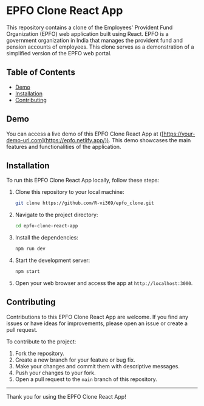 # EPFO Clone React App

This repository contains a clone of the Employees' Provident Fund Organization (EPFO) web application built using React. EPFO is a government organization in India that manages the provident fund and pension accounts of employees. This clone serves as a demonstration of a simplified version of the EPFO web portal.

## Table of Contents

- [Demo](#demo)
- [Installation](#installation)
- [Contributing](#contributing)


## Demo

You can access a live demo of this EPFO Clone React App at ([https://your-demo-url.com](https://epfo.netlify.app/)). This demo showcases the main features and functionalities of the application.





## Installation

To run this EPFO Clone React App locally, follow these steps:

1. Clone this repository to your local machine:

   ```bash
   git clone https://github.com/R-vi369/epfo_clone.git
   ```

2. Navigate to the project directory:

   ```bash
   cd epfo-clone-react-app
   ```

3. Install the dependencies:

   ```bash
   npm run dev
   ```



4. Start the development server:

   ```bash
   npm start
   ```

5. Open your web browser and access the app at `http://localhost:3000`.

## Contributing

Contributions to this EPFO Clone React App are welcome. If you find any issues or have ideas for improvements, please open an issue or create a pull request.

To contribute to the project:

1. Fork the repository.
2. Create a new branch for your feature or bug fix.
3. Make your changes and commit them with descriptive messages.
4. Push your changes to your fork.
5. Open a pull request to the `main` branch of this repository.



---

Thank you for using the EPFO Clone React App! 